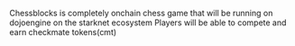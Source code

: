 Chessblocks is completely onchain chess game that will be running on dojoengine on the starknet ecosystem
Players will be able to compete and earn checkmate tokens(cmt)